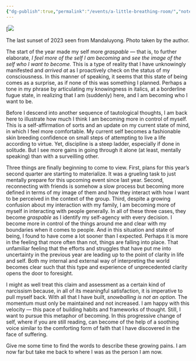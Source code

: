 ```yaml
---
{"dg-publish":true,"permalink":"/events/a-little-breathing-room/","noteIcon":"","created":"2024-01-23"}
---
```


[![](https://substackcdn.com/image/fetch/w_2400,c_limit,f_auto,q_auto:good,fl_progressive:steep/https%3A%2F%2Fsubstack-post-media.s3.amazonaws.com%2Fpublic%2Fimages%2F6d600680-7f5c-4e86-b0fa-ab99f43ad842_6144x8160.jpeg)

The last sunset of 2023 seen from Mandaluyong. Photo taken by the author.

The start of the year made my self more _graspable —_ that is, to further elaborate, _I feel more of the self I am becoming_ and _see the image of the self who I want to become._ This is a type of reality that I have unknowingly manifested and _arrived at_ as I proactively check on the status of my consciousness. In this manner of speaking, it seems that this state of being comes as a surprise, as if none of this was something I planned. Perhaps a tone in my phrase by articulating my knowingness in italics, at a borderline fugue state, in realizing that I am (suddenly) here, and I am becoming who I want to be.

Before I descend into another sequence of tautological thoughts, I am back here to illustrate how much I think I am becoming more in control of myself. This is a self-affirmation of sorts and an update on my current state of mind, in which I feel more comfortable. My current self becomes a fashionable skin breeding confidence on small steps of attempting to live a life according to virtue. Yet, discipline is a steep ladder, especially if done in solitude. But I see more gains in going through it alone (at least, mentally speaking) than with a surveilling other.

Three things are finally beginning to come to view. First, plans for this year’s second quarter are starting to materialize. It was a grueling task to just mentally prepare for this upcoming event since last year. Second, reconnecting with friends is somehow a slow process but becoming more defined in terms of my image of them and how they interact with how I want to be perceived in the context of the group. Third, despite a growing confusion about my interaction with my family, I am becoming more of myself in interacting with people generally. In all of these three cases, they become _graspable_ as I identify my self-agency with every decision. I become more in control of the things around me and clear with my boundaries when it comes to people. And in this situation and state of being, I found to have come a lot sooner than I expected. Perhaps it is more in the feeling that more often than not, things are falling into place. That unfamiliar feeling that the efforts and struggles that have put me into uncertainty in the previous year are leading up to the point of clarity in life and self. Both my internal and external way of interpreting the world becomes clear such that this type and experience of unprecedented clarity opens the door to foresight.

I might as well treat this claim and assessment as a certain kind of narcissism because, in all of its meaningful satisfaction, it is imperative to pull myself back. With all that I have built, _snowballing is not an option._ The momentum must only be maintained and not increased. I am happy with this velocity — this pace of building habits and frameworks of thought. Still, I want to pursue this metaphor of becoming. In this progressive change of self, where if you are still reading, can become of the help of a soothing voice similar to the comforting form of faith that I have discovered in the face of suffering.

Give me some time to find the words to describe these growing pains. I am now far but take me back to where I was as the person I am now.